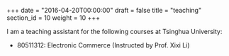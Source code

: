 +++
date = "2016-04-20T00:00:00"
draft = false
title = "teaching"
section_id = 10
weight = 10
+++

I am a teaching assistant for the following courses at Tsinghua University:

- 80511312: Electronic Commerce (Instructed by Prof. Xixi Li)
